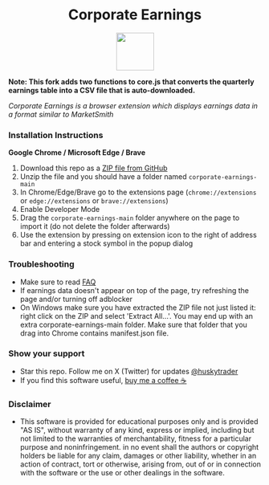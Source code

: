 <h1 align="center">Corporate Earnings</h1>
<p align="center">
  <img src="https://github.com/huskytrader/corporate-earnings/blob/main/src/images/icon.png" width="75" height="75"/>
</p>

**Note: This fork adds two functions to core.js that converts the quarterly earnings table into a CSV file that is auto-downloaded.**

*Corporate Earnings is a browser extension which displays earnings data in a format similar to MarketSmith*

### Installation Instructions
**Google Chrome / Microsoft Edge / Brave**
1. Download this repo as a [ZIP file from GitHub](https://github.com/huskytrader/corporate-earnings/archive/main.zip)
1. Unzip the file and you should have a folder named `corporate-earnings-main`
1. In Chrome/Edge/Brave go to the extensions page (`chrome://extensions` or `edge://extensions` or `brave://extensions`)
1. Enable Developer Mode
1. Drag the `corporate-earnings-main` folder anywhere on the page to import it (do not delete the folder afterwards)
1. Use the extension by pressing on extension icon to the right of address bar and entering a stock symbol in the popup dialog


### Troubleshooting
* Make sure to read [FAQ](FAQ.md)
* If earnings data doesn't appear on top of the page, try refreshing the page and/or turning off adblocker
* On Windows make sure you have extracted the ZIP file not just listed it: right click on the ZIP and select 'Extract All...'. You may end up with an extra corporate-earnings-main folder. Make sure that folder that you drag into Chrome contains manifest.json file.

### Show your support
* Star this repo. Follow me on X (Twitter) for updates [@huskytrader](https://twitter.com/huskytrader)
* If you find this software useful, [buy me a coffee ☕](https://www.paypal.com/donate?business=M86QSSYXGLXF2&currency_code=USD)

### Disclaimer
* This software is provided for educational purposes only and is provided "AS IS", without warranty of any kind, express or implied, including but not limited to the warranties of merchantability, fitness for a particular purpose and noninfringement. in no event shall the authors or copyright holders be liable for any claim, damages or other liability, whether in an action of contract, tort or otherwise, arising from, out of or in connection with the software or the use or other dealings in the software.

